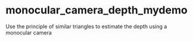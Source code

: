 # monocular_camera_depth_mydemo
Use the principle of similar triangles to estimate the depth using a monocular camera
